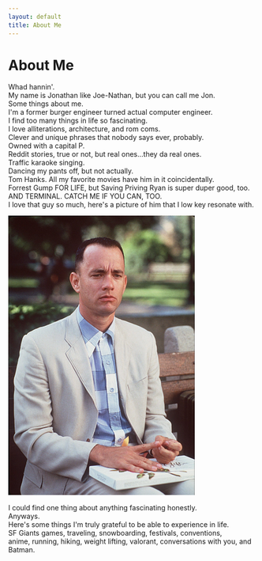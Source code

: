 ```yaml
---
layout: default
title: About Me
---
```


# About Me

Whad hannin'.  
My name is Jonathan like Joe-Nathan, but you can call me Jon.  
Some things about me.  
I'm a former burger engineer turned actual computer engineer.   
I find too many things in life so fascinating.  
I love alliterations, architecture, and rom coms.  
Clever and unique phrases that nobody says ever, probably.  
Owned with a capital P.  
Reddit stories, true or not, but real ones...they da real ones.  
Traffic karaoke singing.  
Dancing my pants off, but not actually.  
Tom Hanks. All my favorite movies have him in it coincidentally.  
Forrest Gump FOR LIFE, but Saving Priving Ryan is super duper good, too.  
AND TERMINAL. CATCH ME IF YOU CAN, TOO.  
I love that guy so much, here's a picture of him that I low key resonate with.  

<img src="assets/img/forrest-gump.jpg" alt="forrest" width="75%"/>

I could find one thing about anything fascinating honestly.  
Anyways.  
Here's some things I'm truly grateful to be able to experience in life.  
SF Giants games, traveling, snowboarding, festivals, conventions,  
anime, running, hiking, weight lifting, valorant, conversations with you, and Batman.   
